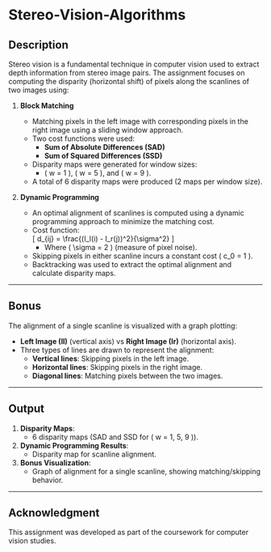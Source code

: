 # Stereo-Vision-Algorithms


## **Description**  

Stereo vision is a fundamental technique in computer vision used to extract depth information from stereo image pairs. The assignment focuses on computing the disparity (horizontal shift) of pixels along the scanlines of two images using:  

1. **Block Matching**  
   - Matching pixels in the left image with corresponding pixels in the right image using a sliding window approach.  
   - Two cost functions were used:  
     - **Sum of Absolute Differences (SAD)**  
     - **Sum of Squared Differences (SSD)**  
   - Disparity maps were generated for window sizes:  
     - \( w = 1 \), \( w = 5 \), and \( w = 9 \).  
   - A total of 6 disparity maps were produced (2 maps per window size).  

2. **Dynamic Programming**  
   - An optimal alignment of scanlines is computed using a dynamic programming approach to minimize the matching cost.  
   - Cost function:  
     \[
     d_{ij} = \frac{(I_l(i) - I_r(j))^2}{\sigma^2}
     \]  
     - Where \( \sigma = 2 \) (measure of pixel noise).  
   - Skipping pixels in either scanline incurs a constant cost \( c_0 = 1 \).  
   - Backtracking was used to extract the optimal alignment and calculate disparity maps.  

---

## **Bonus**  

The alignment of a single scanline is visualized with a graph plotting:  
- **Left Image (Il)** (vertical axis) vs **Right Image (Ir)** (horizontal axis).  
- Three types of lines are drawn to represent the alignment:  
  - **Vertical lines**: Skipping pixels in the left image.  
  - **Horizontal lines**: Skipping pixels in the right image.  
  - **Diagonal lines**: Matching pixels between the two images.  




---

## **Output**  

1. **Disparity Maps**:  
   - 6 disparity maps (SAD and SSD for \( w = 1, 5, 9 \)).  
2. **Dynamic Programming Results**:  
   - Disparity map for scanline alignment.  
3. **Bonus Visualization**:  
   - Graph of alignment for a single scanline, showing matching/skipping behavior.  

---

## **Acknowledgment**  

This assignment was developed as part of the coursework for computer vision studies.  

